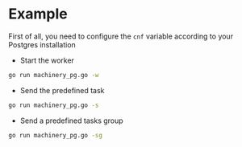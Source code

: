 # Example

First of all, you need to configure the `cnf` variable according to your Postgres installation

- Start the worker

```sh
go run machinery_pg.go -w
```

- Send the predefined task
```sh
go run machinery_pg.go -s
```

- Send a predefined tasks group
```sh
go run machinery_pg.go -sg
```
